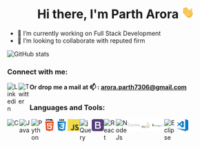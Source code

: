   <h1 align="center">Hi there, I'm Parth Arora <img src="https://raw.githubusercontent.com/ABSphreak/ABSphreak/master/gifs/Hi.gif" width="30px"></h1>



- 🔭 I’m currently working on Full Stack Development
- 👯 I’m looking to collaborate with reputed firm


![GitHub stats](https://github-readme-stats.vercel.app/api?username=partharora306&show_icons=true&locale=en&theme=radical)  

<h3>Connect with me:</h3>


<a href="https://www.linkedin.com/in/parth-arora-9271011b1/" ><img align="left" alt="Linkedin" width="26px" src="https://edent.github.io/SuperTinyIcons/images/svg/linkedin.svg"/> </a>
<a href="https://twitter.com/parth_306"><img align="left" alt="Twitter" width="26px" src="https://edent.github.io/SuperTinyIcons/images/svg/twitter.svg"/></a>
<b>Or drop me a mail at 📫 : <a href="arora.parth7306@gmail.com">arora.parth7306@gmail.com</a></b>
<br/>




<h3 align="left">Languages and Tools:</h3>

<p align="left"> <a href="https://www.cprogramming.com/" target="_blank"> <img align="left" alt="C" width="28px" src="https://cdn.jsdelivr.net/npm/programming-languages-logos@0.0.3/src/c/c_512x512.png" /> </a>
<a href="https://www.java.com" target="_blank"> <img align="left" alt="Java" width="28px" src="https://cdn.jsdelivr.net/npm/programming-languages-logos@0.0.3/src/java/java_512x512.png" /> </a> 
<a href="https://www.python.org/" target="_blank"> <img align="left" alt="Python" width="28px" src="https://raw.githubusercontent.com/rhoit/mode-icons/dump/icons/python.png" /></a>
<a href="https://www.w3.org/html/" target="_blank"> <img align="left" alt="HTML5" width="28px" src="https://raw.githubusercontent.com/github/explore/80688e429a7d4ef2fca1e82350fe8e3517d3494d/topics/html/html.png" /> </a> 
<a href="https://www.w3schools.com/css/" target="_blank"> <img align="left" alt="CSS3" width="28px" src="https://raw.githubusercontent.com/github/explore/80688e429a7d4ef2fca1e82350fe8e3517d3494d/topics/css/css.png" /></a>
<a href="https://developer.mozilla.org/en-US/docs/Web/JavaScript" target="_blank"> <img align="left" alt="JavaScript" width="28px" src="https://raw.githubusercontent.com/github/explore/80688e429a7d4ef2fca1e82350fe8e3517d3494d/topics/javascript/javascript.png" /> </a> 
<a href="https://www.w3schools.com/jquery/default.asp" target="_blank"><img align="left" alt="jQuery" width="28px" src="https://cdn.iconscout.com/icon/free/png-512/jquery-10-1175155.png" /></a>
<a href="https://getbootstrap.com" target="_blank"> <img src="https://raw.githubusercontent.com/github/explore/80688e429a7d4ef2fca1e82350fe8e3517d3494d/topics/bootstrap/bootstrap.png" align="left" alt="bootstrap" width="28"/> </a> 
<a href="https://reactjs.org/" target="_blank"> <img align="left" alt="React" width="28px" src="https://upload.wikimedia.org/wikipedia/commons/thumb/a/a7/React-icon.svg/1200px-React-icon.svg.png" /></a>
<a href="https://nodejs.org" target="_blank"> <img align="left" alt="NodeJs" width="28px" src="https://upload.wikimedia.org/wikipedia/commons/thumb/d/d9/Node.js_logo.svg/1200px-Node.js_logo.svg.png" /> </a>
 <a href="https://expressjs.com" target="_blank"> <img align="left" alt="Express" width="28px" src="https://raw.githubusercontent.com/github/explore/80688e429a7d4ef2fca1e82350fe8e3517d3494d/topics/express/express.png" /> </a>
<a href="https://www.mysql.com/" target="_blank"><img align="left" alt="MySQL" width="28px" src="https://raw.githubusercontent.com/github/explore/80688e429a7d4ef2fca1e82350fe8e3517d3494d/topics/mysql/mysql.png" /></a>
<a href="https://www.mongodb.com/" target="_blank"> <img align="left" alt="MongoDB" width="28px" src="https://raw.githubusercontent.com/github/explore/80688e429a7d4ef2fca1e82350fe8e3517d3494d/topics/mongodb/mongodb.png" /> </a>
<a href="https://www.eclipse.org/ide/" target="_blank"> <img align="left" alt="Eclipse" width="28px" src="https://user-images.githubusercontent.com/11943860/46922575-7017cf80-cfe1-11e8-845a-0cd198fb546c.png" /></a>
<a href="https://code.visualstudio.com/" target="_blank"> <img align="left" alt="Visual Studio Code" width="28px" src="https://raw.githubusercontent.com/github/explore/80688e429a7d4ef2fca1e82350fe8e3517d3494d/topics/visual-studio-code/visual-studio-code.png" /></a>
</p>
   
